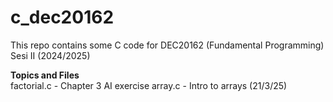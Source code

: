 # c_dec20162
This repo contains some C code for DEC20162 (Fundamental Programming)
Sesi II (2024/2025)

**Topics and Files**\
factorial.c - Chapter 3 AI exercise
array.c - Intro to arrays (21/3/25)
